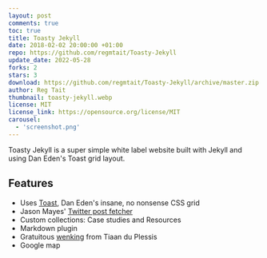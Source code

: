 ```yaml
---
layout: post
comments: true
toc: true
title: Toasty Jekyll
date: 2018-02-02 20:00:00 +01:00
repo: https://github.com/regmtait/Toasty-Jekyll
update_date: 2022-05-28
forks: 2
stars: 3
download: https://github.com/regmtait/Toasty-Jekyll/archive/master.zip
author: Reg Tait
thumbnail: toasty-jekyll.webp
license: MIT
license_link: https://opensource.org/license/MIT
carousel:
  - 'screenshot.png'
---
```


Toasty Jekyll is a super simple white label website built with Jekyll and using Dan Eden's Toast grid layout.

## Features

* Uses [Toast](https://daneden.github.io/Toast/), Dan Eden's insane, no nonsense CSS grid
* Jason Mayes' [Twitter post fetcher](https://github.com/jasonmayes/Twitter-Post-Fetcher)
* Custom collections: Case studies and Resources
* Markdown plugin
* Gratuitous [wenking](https://tiaanduplessis.github.io/wenk/) from Tiaan du Plessis
* Google map
